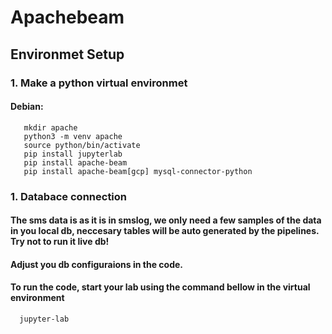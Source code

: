 # Apachebeam
## Environmet Setup
### 1. Make a python virtual environmet
#### Debian:
       mkdir apache
       python3 -m venv apache
       source python/bin/activate
       pip install jupyterlab
       pip install apache-beam
       pip install apache-beam[gcp] mysql-connector-python
### 1. Databace connection
#### The sms data is as it is in smslog, we only need a few samples of the data in you local db, neccesary tables will be auto generated by the pipelines. Try not to run it live db!
#### Adjust you db configuraions in the code.
#### To run the code, start your lab using the command bellow in the virtual environment
      jupyter-lab

